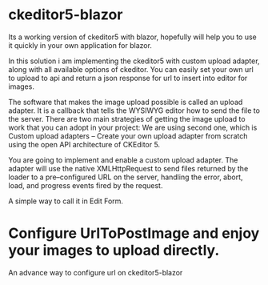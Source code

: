 # ckeditor5-blazor
Its a working version of ckeditor5 with blazor, hopefully will help you to use it quickly in your own application for blazor.

In this solution i am implementing the ckeditor5 with custom upload adapter, along with all available options of ckeditor.
You can easily set your own url to upload to api and return a json response for url to insert into editor for images. 

The software that makes the image upload possible is called an upload adapter. It is a callback that tells the WYSIWYG editor how to send the file to the server. There are two main strategies of getting the image upload to work that you can adopt in your project: We are using second one, which is 
Custom upload adapters – Create your own upload adapter from scratch using the open API architecture of CKEditor 5.

You are going to implement and enable a custom upload adapter. The adapter will use the native XMLHttpRequest to send files returned by the loader to a pre–configured URL on the server, handling the error, abort, load, and progress events fired by the request.

A simple way to call it in Edit Form.

<EditForm Model="@editorOptions">
    <CKEditorBlazor Id="MyEditor" @bind-Value=@editorOptions.InitialText></CKEditorBlazor>
</EditForm>

# Configure UrlToPostImage and enjoy your images to upload directly. 

An advance way to configure url on ckeditor5-blazor

<EditForm Model="@editorOptions">
    <CKEditorBlazor Id="MyEditor1" 
                    @bind-Value=@editorOptions.InitialText 
                    UrlToPostImage="http://localhost:44301/api/qaiser/Upload">
    </CKEditorBlazor>
</EditForm>
